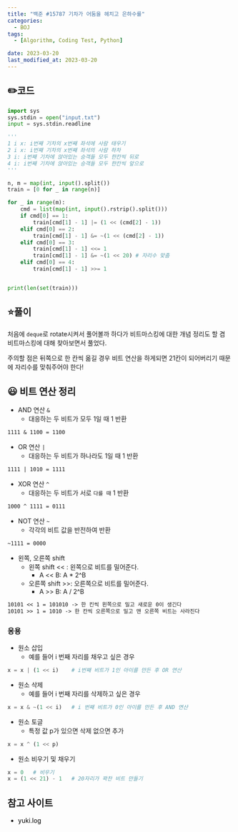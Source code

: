 ```yaml
---
title: "백준 #15787 기차가 어둠을 헤치고 은하수를"
categories:
  - BOJ
tags:
  - [Algorithm, Coding Test, Python]

date: 2023-03-20
last_modified_at: 2023-03-20
---
```


## :pencil2:코드

```python
import sys
sys.stdin = open("input.txt")
input = sys.stdin.readline

'''
1 i x: i번째 기차의 x번째 좌석에 사람 태우기
2 i x: i번째 기차의 x번째 좌석의 사람 하차
3 i: i번째 기차에 앉아있는 승객들 모두 한칸씩 뒤로
4 i: i번째 기차에 앉아있는 승객들 모두 한칸씩 앞으로 
'''

n, m = map(int, input().split())
train = [0 for _ in range(n)]

for _ in range(m):
    cmd = list(map(int, input().rstrip().split()))
    if cmd[0] == 1:
        train[cmd[1] - 1] |= (1 << (cmd[2] - 1))
    elif cmd[0] == 2:
        train[cmd[1] - 1] &= ~(1 << (cmd[2] - 1))
    elif cmd[0] == 3:
        train[cmd[1] - 1] <<= 1
        train[cmd[1] - 1] &= ~(1 << 20) # 자리수 맞춤
    elif cmd[0] == 4:
        train[cmd[1] - 1] >>= 1


print(len(set(train)))
```

## :star:풀이

처음에 `deque`로 rotate시켜서 풀어볼까 하다가 비트마스킹에 대한 개념 정리도 할 겸 비트마스킹에 대해 찾아보면서 풀었다. 

주의할 점은 뒤쪽으로 한 칸씩 옮길 경우 비트 연산을 하게되면 21칸이 되어버리기 때문에 자리수를 맞춰주어야 한다!

## :smiley: 비트 연산 정리

- AND 연산 `& `
  - 대응하는 두 비트가 모두 1일 때 1 반환

```markdown
1111 & 1100 = 1100
```

- OR 연산 `|`
  - 대응하는 두 비트가 하나라도 1일 때 1 반환

```markdown
1111 | 1010 = 1111 
```

- XOR 연산 `^`
  - 대응하는 두 비트가 서로 `다를 때` 1 반환

```markdown
1000 ^ 1111 = 0111
```

- NOT 연산 `~`
  - 각각의 비트 값을 반전하여 반환

```markdown
~1111 = 0000
```

- 왼쪽, 오른쪽 shift
  - 왼쪽 shift << : 왼쪽으로 비트를 밀어준다.
    - A << B: A * 2^B
  - 오른쪽 shift >>: 오른쪽으로 비트를 밀어준다.
    - A >> B: A / 2^B

```markdown
10101 << 1 = 101010 -> 한 킨씩 왼쪽으로 밀고 새로운 0이 생긴다
10101 >> 1 = 1010 -> 한 칸씩 오른쪽으로 밀고 맨 오른쪽 비트는 사라진다 
```

### 응용

- 원소 삽입
  - 예를 들어 i 번째 자리를 채우고 싶은 경우

```python
x = x | (1 << i)	# i번째 비트가 1인 아이를 만든 후 OR 연산
```

- 원소 삭제
  - 예를 들어 i 번째 자리를 삭제하고 싶은 경우

```python
x = x & ~(1 << i)	# i 번째 비트가 0인 아이를 만든 후 AND 연산
```

- 원소 토글
  - 특정 값 p가 있으면 삭제 없으면 추가

```python
x = x ^ (1 << p)
```

- 원소 비우기 및 채우기

```python
x = 0	# 비우기
x = (1 << 21) - 1	# 20자리가 꽉찬 비트 만들기
```


## 참고 사이트

- <a href="https://velog.io/@1998yuki0331/Python-%EB%B9%84%ED%8A%B8-%EB%A7%88%EC%8A%A4%ED%82%B9-%EC%A0%95%EB%A6%AC" style="text-decoration:none; color:black;">yuki.log</a> 

